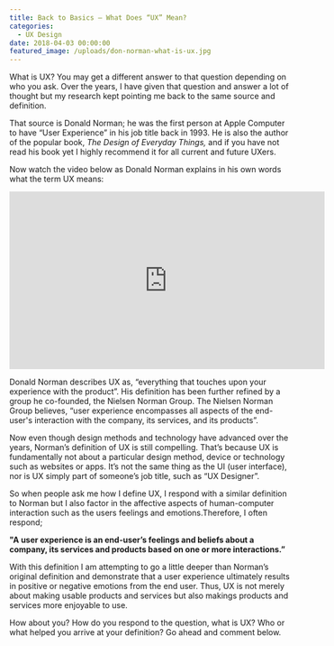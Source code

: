 ```yaml
---
title: Back to Basics – What Does “UX” Mean?
categories:
  - UX Design
date: 2018-04-03 00:00:00
featured_image: /uploads/don-norman-what-is-ux.jpg
---
```


What is UX? You may get a different answer to that question depending on who you ask. Over the years, I have given that question and answer a lot of thought but my research kept pointing me back to the same source and definition.

That source is Donald Norman; he was the first person at Apple Computer to have “User Experience” in his job title back in 1993. He is also the author of the popular book, *The Design of Everyday Things,* and if you have not read his book yet I highly recommend it for all current and future UXers.

Now watch the video below as Donald Norman explains in his own words what the term UX means:

<iframe src="https://www.youtube.com/embed/9BdtGjoIN4E?rel=0" allow="autoplay; encrypted-media" allowfullscreen="" frameborder="0" width="560" height="315"><br /></iframe>

Donald Norman describes UX as, “everything that touches upon your experience with the product”. His definition has been further refined by a group he co-founded, the Nielsen Norman Group. The Nielsen Norman Group believes, “user experience encompasses all aspects of the end-user's interaction with the company, its services, and its products”.

Now even though design methods and technology have advanced over the years, Norman’s definition of UX is still compelling. That’s because UX is fundamentally not about a particular design method, device or technology such as websites or apps. It’s not the same thing as the UI (user interface), nor is UX simply part of someone’s job title, such as “UX Designer”.

So when people ask me how I define UX, I respond with a similar definition to Norman but I also factor in the affective aspects of human-computer interaction such as the users feelings and emotions.Therefore, I often respond;

**"A user experience is an end-user’s feelings and beliefs about a company, its services and products based on one or more interactions.”**

With this definition I am attempting to go a little deeper than Norman’s original definition and demonstrate that a user experience ultimately results in positive or negative emotions from the end user. Thus, UX is not merely about making usable products and services but also makings products and services more enjoyable to use.

How about you? How do you respond to the question, what is UX? Who or what helped you arrive at your definition? Go ahead and comment below.